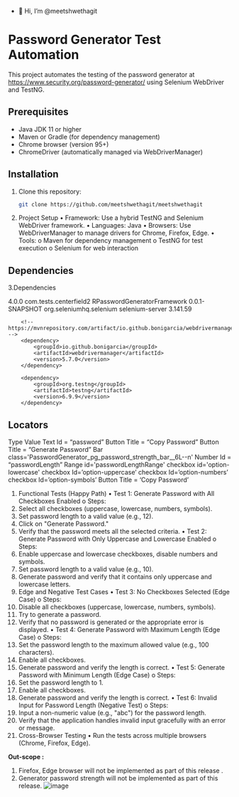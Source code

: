- 👋 Hi, I’m @meetshwethagit

<!---
meetshwethagit/meetshwethagit is a ✨ special ✨ repository because its `README.md` (this file) appears on your GitHub profile.
You can click the Preview link to take a look at your changes.
--->
# Password Generator Test Automation

This project automates the testing of the password generator at https://www.security.org/password-generator/ using Selenium WebDriver and TestNG.

## Prerequisites

- Java JDK 11 or higher
- Maven or Gradle (for dependency management)
- Chrome browser (version 95+)
- ChromeDriver (automatically managed via WebDriverManager)

## Installation

1. Clone this repository:
   ```bash
   git clone https://github.com/meetshwethagit/meetshwethagit
2. Project Setup
•	Framework: Use a hybrid TestNG and Selenium WebDriver framework.
•	Languages: Java
•	Browsers: Use WebDriverManager to manage drivers for Chrome, Firefox, Edge.
•	Tools:
o	Maven for dependency management
o	TestNG for test execution
o	Selenium for web interaction

## Dependencies 
3.Dependencies

<project xmlns="http://maven.apache.org/POM/4.0.0" xmlns:xsi="http://www.w3.org/2001/XMLSchema-instance" xsi:schemaLocation="http://maven.apache.org/POM/4.0.0 https://maven.apache.org/xsd/maven-4.0.0.xsd">
  <modelVersion>4.0.0</modelVersion>
  <groupId>com.tests.centerfield2</groupId>
  <artifactId>RPasswordGeneratorFramework</artifactId>
  <version>0.0.1-SNAPSHOT</version>
  
  <dependencies>
		<!-- https://mvnrepository.com/artifact/org.seleniumhq.selenium/selenium-server -->
		<dependency>
			<groupId>org.seleniumhq.selenium</groupId>
			<artifactId>selenium-server</artifactId>
			<version>3.141.59</version>
		</dependency>

		<!-- https://mvnrepository.com/artifact/io.github.bonigarcia/webdrivermanager -->
		<dependency>
			<groupId>io.github.bonigarcia</groupId>
			<artifactId>webdrivermanager</artifactId>
			<version>5.7.0</version>
		</dependency>

		<dependency>
			<groupId>org.testng</groupId>
			<artifactId>testng</artifactId>
			<version>6.9.9</version>
		</dependency>
 </dependencies>
 
</project>

## Locators

Type	Value
Text 	Id = “password”
Button	Title = “Copy Password”
Button	Title = “Generate Password”
Bar	class='PasswordGenerator_pg_password_strength_bar__6L--n'
Number	Id = “passwordLength”
Range	id='passwordLengthRange'
checkbox	id='option-lowercase'
checkbox	Id=’option-uppercase’
checkbox	Id=’option-numbers’
checkbox	Id=’option-symbols’
Button	Title = ‘Copy Password’


1. Functional Tests (Happy Path)
•	Test 1: Generate Password with All Checkboxes Enabled
o	Steps:
1.	Select all checkboxes (uppercase, lowercase, numbers, symbols).
2.	Set password length to a valid value (e.g., 12).
3.	Click on "Generate Password."
4.	Verify that the password meets all the selected criteria.
•	Test 2: Generate Password with Only Uppercase and Lowercase Enabled
o	Steps:
1.	Enable uppercase and lowercase checkboxes, disable numbers and symbols.
2.	Set password length to a valid value (e.g., 10).
3.	Generate password and verify that it contains only uppercase and lowercase letters.
2. Edge and Negative Test Cases
•	Test 3: No Checkboxes Selected (Edge Case)
o	Steps:
1.	Disable all checkboxes (uppercase, lowercase, numbers, symbols).
2.	Try to generate a password.
3.	Verify that no password is generated or the appropriate error is displayed.
•	Test 4: Generate Password with Maximum Length (Edge Case)
o	Steps:
1.	Set the password length to the maximum allowed value (e.g., 100 characters).
2.	Enable all checkboxes.
3.	Generate password and verify the length is correct.
•	Test 5: Generate Password with Minimum Length (Edge Case)
o	Steps:
1.	Set the password length to 1.
2.	Enable all checkboxes.
3.	Generate password and verify the length is correct.
•	Test 6: Invalid Input for Password Length (Negative Test)
o	Steps:
1.	Input a non-numeric value (e.g., "abc") for the password length.
2.	Verify that the application handles invalid input gracefully with an error or message.
3. Cross-Browser Testing
•	Run the tests across multiple browsers (Chrome, Firefox, Edge).

**Out-scope :**
1.	Firefox, Edge browser will not be implemented as part of this release .
2.	Generator password strength will not be implemented as part of this release.
![image](https://github.com/user-attachments/assets/cbec9270-f506-48a0-87ae-c32ca1067860)





